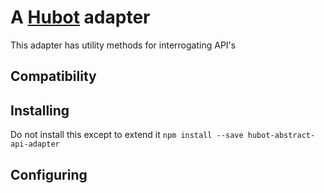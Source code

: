 # A [Hubot](https://github.com/github/hubot) adapter

This adapter has utility methods for interrogating API's

## Compatibility

## Installing

Do not install this except to extend it
`npm install --save hubot-abstract-api-adapter`

## Configuring
